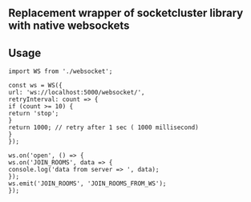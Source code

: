 ## Replacement wrapper of socketcluster library with native websockets

## Usage

```ecmascript 6
import WS from './websocket';

const ws = WS({
url: 'ws://localhost:5000/websocket/',
retryInterval: count => {
if (count >= 10) {
return 'stop';
}
return 1000; // retry after 1 sec ( 1000 millisecond)
}
});

ws.on('open', () => {
ws.on('JOIN_ROOMS', data => {
console.log('data from server => ', data);
});
ws.emit('JOIN_ROOMS', 'JOIN_ROOMS_FROM_WS');
});
```
